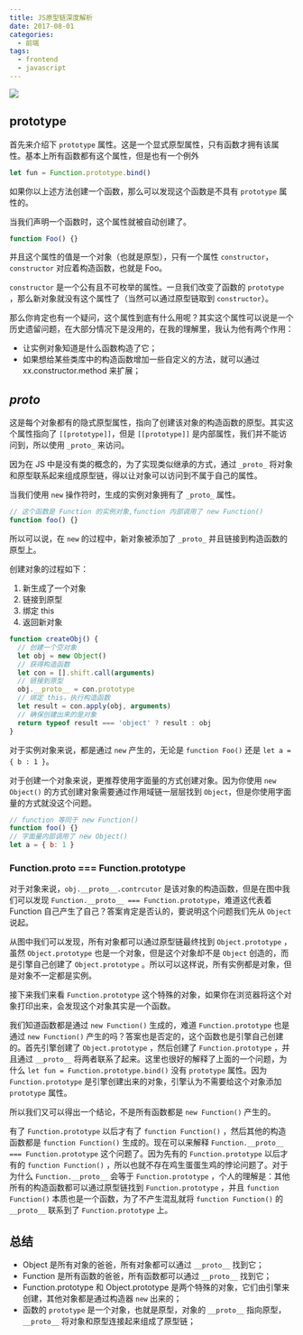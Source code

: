 ```yaml
---
title: JS原型链深度解析
date: 2017-08-01
categories:
  - 前端
tags:
  - frontend
  - javascript
---
```


![](https://camo.githubusercontent.com/8c32afe801835586c6ee59ef570fe2b322eadd6e/68747470733a2f2f79636b2d313235343236333432322e636f732e61702d7368616e676861692e6d7971636c6f75642e636f6d2f626c6f672f323031392d30362d30312d3033333932352e706e67)

## prototype

首先来介绍下 `prototype` 属性。这是一个显式原型属性，只有函数才拥有该属性。基本上所有函数都有这个属性，但是也有一个例外

```js
let fun = Function.prototype.bind()
```

如果你以上述方法创建一个函数，那么可以发现这个函数是不具有 `prototype` 属性的。

当我们声明一个函数时，这个属性就被自动创建了。

```js
function Foo() {}
```

并且这个属性的值是一个对象（也就是原型），只有一个属性 `constructor`，`constructor` 对应着构造函数，也就是 Foo。

`constructor` 是一个公有且不可枚举的属性。一旦我们改变了函数的 `prototype` ，那么新对象就没有这个属性了（当然可以通过原型链取到 `constructor`）。

那么你肯定也有一个疑问，这个属性到底有什么用呢？其实这个属性可以说是一个历史遗留问题，在大部分情况下是没用的，在我的理解里，我认为他有两个作用：

- 让实例对象知道是什么函数构造了它；
- 如果想给某些类库中的构造函数增加一些自定义的方法，就可以通过 xx.constructor.method 来扩展；

## _proto_

这是每个对象都有的隐式原型属性，指向了创建该对象的构造函数的原型。其实这个属性指向了 `[[prototype]]`，但是 `[[prototype]]` 是内部属性，我们并不能访问到，所以使用 `_proto_` 来访问。

因为在 JS 中是没有类的概念的，为了实现类似继承的方式，通过 `_proto_` 将对象和原型联系起来组成原型链，得以让对象可以访问到不属于自己的属性。

当我们使用 `new` 操作符时，生成的实例对象拥有了 `_proto_` 属性。

```js
// 这个函数是 Function 的实例对象,function 内部调用了 new Function()
function foo() {}
```

所以可以说，在 `new` 的过程中，新对象被添加了 `_proto_` 并且链接到构造函数的原型上。

创建对象的过程如下：

1. 新生成了一个对象
2. 链接到原型
3. 绑定 this
4. 返回新对象

```js
function createObj() {
  // 创建一个空对象
  let obj = new Object()
  // 获得构造函数
  let con = [].shift.call(arguments)
  // 链接到原型
  obj.__proto__ = con.prototype
  // 绑定 this，执行构造函数
  let result = con.apply(obj, arguments)
  // 确保创建出来的是对象
  return typeof result === 'object' ? result : obj
}
```

对于实例对象来说，都是通过 `new` 产生的，无论是 `function Foo()` 还是 `let a = { b : 1 }`。

对于创建一个对象来说，更推荐使用字面量的方式创建对象。因为你使用 `new Object()` 的方式创建对象需要通过作用域链一层层找到 `Object`，但是你使用字面量的方式就没这个问题。

```js
// function 等同于 new Function()
function foo() {}
// 字面量内部调用了 new Object()
let a = { b: 1 }
```

### Function.proto === Function.prototype

对于对象来说，`obj.__proto__.contrcutor` 是该对象的构造函数，但是在图中我们可以发现 `Function.__proto__ === Function.prototype`，难道这代表着 Function 自己产生了自己？答案肯定是否认的，要说明这个问题我们先从 `Object` 说起。

从图中我们可以发现，所有对象都可以通过原型链最终找到 `Object.prototype` ，虽然 `Object.prototype` 也是一个对象，但是这个对象却不是 `Object` 创造的，而是引擎自己创建了 `Object.prototype` 。所以可以这样说，所有实例都是对象，但是对象不一定都是实例。

接下来我们来看 `Function.prototype` 这个特殊的对象，如果你在浏览器将这个对象打印出来，会发现这个对象其实是一个函数。

我们知道函数都是通过 `new Function()` 生成的，难道 `Function.prototype` 也是通过 `new Function()` 产生的吗？答案也是否定的，这个函数也是引擎自己创建的。首先引擎创建了 `Object.prototype` ，然后创建了 `Function.prototype` ，并且通过 `__proto__` 将两者联系了起来。这里也很好的解释了上面的一个问题，为什么 `let fun = Function.prototype.bind()` 没有 `prototype` 属性。因为 `Function.prototype` 是引擎创建出来的对象，引擎认为不需要给这个对象添加 `prototype` 属性。

所以我们又可以得出一个结论，不是所有函数都是 `new Function()` 产生的。

有了 `Function.prototype` 以后才有了 `function Function()` ，然后其他的构造函数都是 `function Function()` 生成的。现在可以来解释 `Function.__proto__ === Function.prototype` 这个问题了。因为先有的 `Function.prototype` 以后才有的 `function Function()` ，所以也就不存在鸡生蛋蛋生鸡的悖论问题了。对于为什么 `Function.__proto__` 会等于 `Function.prototype` ，个人的理解是：其他所有的构造函数都可以通过原型链找到 `Function.prototype` ，并且 `function Function()` 本质也是一个函数，为了不产生混乱就将 `function Function()` 的 `__proto__` 联系到了 `Function.prototype` 上。

## 总结

- Object 是所有对象的爸爸，所有对象都可以通过 `__proto__` 找到它；
- Function 是所有函数的爸爸，所有函数都可以通过 `__proto__` 找到它；
- Function.prototype 和 Object.prototype 是两个特殊的对象，它们由引擎来创建，其他对象都是通过构造器 `new` 出来的；
- 函数的 `prototype` 是一个对象，也就是原型，对象的 `__proto__` 指向原型， `__proto__` 将对象和原型连接起来组成了原型链；
